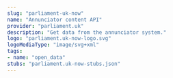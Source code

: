 ```yaml
---
slug: "parliament-uk-now"
name: "Annunciator content API"
provider: "parliament.uk"
description: "Get data from the annunciator system."
logo: "parliament.uk-now-logo.svg"
logoMediaType: "image/svg+xml"
tags:
- name: "open_data"
stubs: "parliament.uk-now-stubs.json"
---
```

